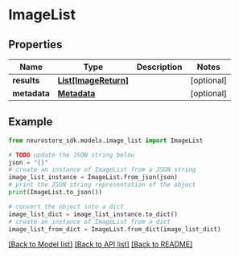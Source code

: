 # ImageList


## Properties

Name | Type | Description | Notes
------------ | ------------- | ------------- | -------------
**results** | [**List[ImageReturn]**](ImageReturn.md) |  | [optional] 
**metadata** | [**Metadata**](Metadata.md) |  | [optional] 

## Example

```python
from neurostore_sdk.models.image_list import ImageList

# TODO update the JSON string below
json = "{}"
# create an instance of ImageList from a JSON string
image_list_instance = ImageList.from_json(json)
# print the JSON string representation of the object
print(ImageList.to_json())

# convert the object into a dict
image_list_dict = image_list_instance.to_dict()
# create an instance of ImageList from a dict
image_list_from_dict = ImageList.from_dict(image_list_dict)
```
[[Back to Model list]](../README.md#documentation-for-models) [[Back to API list]](../README.md#documentation-for-api-endpoints) [[Back to README]](../README.md)


